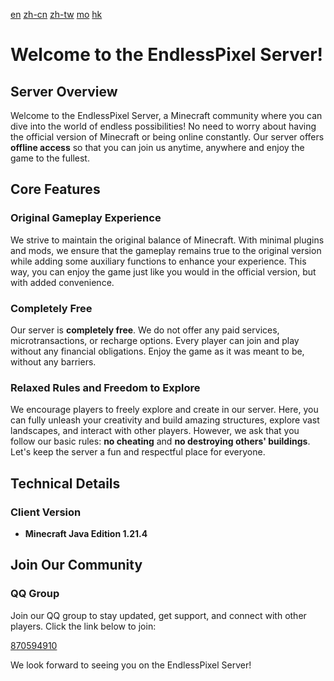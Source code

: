 [en](README.md) [zh-cn](README-zh-cn.md) [zh-tw](README-zh-tw.md) [mo](README-zh-mo.md) [hk](README-zh-hk.md)

# Welcome to the EndlessPixel Server!

## Server Overview
Welcome to the EndlessPixel Server, a Minecraft community where you can dive into the world of endless possibilities! No need to worry about having the official version of Minecraft or being online constantly. Our server offers **offline access** so that you can join us anytime, anywhere and enjoy the game to the fullest.

## Core Features

### Original Gameplay Experience
We strive to maintain the original balance of Minecraft. With minimal plugins and mods, we ensure that the gameplay remains true to the original version while adding some auxiliary functions to enhance your experience. This way, you can enjoy the game just like you would in the official version, but with added convenience.

### Completely Free
Our server is **completely free**. We do not offer any paid services, microtransactions, or recharge options. Every player can join and play without any financial obligations. Enjoy the game as it was meant to be, without any barriers.

### Relaxed Rules and Freedom to Explore
We encourage players to freely explore and create in our server. Here, you can fully unleash your creativity and build amazing structures, explore vast landscapes, and interact with other players. However, we ask that you follow our basic rules: **no cheating** and **no destroying others' buildings**. Let's keep the server a fun and respectful place for everyone.

## Technical Details

### Client Version
- **Minecraft Java Edition 1.21.4**

## Join Our Community

### QQ Group
Join our QQ group to stay updated, get support, and connect with other players. Click the link below to join:

[870594910](https://qm.qq.com/q/QomvgjLMY2)

We look forward to seeing you on the EndlessPixel Server!
